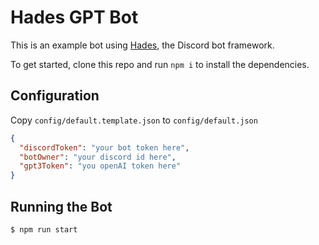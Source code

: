 # Hades GPT Bot

This is an example bot using [Hades](https://github.com/hades-ts/hades), the Discord bot framework.

To get started, clone this repo and run `npm i` to install the dependencies.

## Configuration

Copy `config/default.template.json` to `config/default.json`

```json
{
  "discordToken": "your bot token here",
  "botOwner": "your discord id here",
  "gpt3Token": "you openAI token here"
}
```

## Running the Bot

```sh
$ npm run start
```
